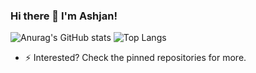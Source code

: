 ### Hi there 👋 I'm Ashjan!

<!--
**AAlbarqi/AAlbarqi** is a ✨ _special_ ✨ repository because its `README.md` (this file) appears on your GitHub profile.

Here are some ideas to get you started:

- 🔭 I’m currently working on ...
- 🌱 I’m currently learning ...
- 👯 I’m looking to collaborate on ...
- 🤔 I’m looking for help with ...
- 💬 Ask me about ...
- 📫 How to reach me: ...
- 😄 Pronouns: ...
- ⚡ Fun fact: ...
-->

![Anurag's GitHub stats](https://github-readme-stats.vercel.app/api?username=aalbarqi&count_private=true&show_icons=true&theme=radical)
![Top Langs](https://github-readme-stats.vercel.app/api/top-langs/?username=aalbarqi&layout=compact)

- ⚡ Interested? Check the pinned repositories for more.
